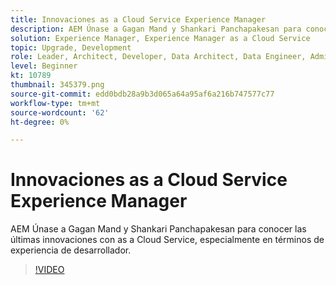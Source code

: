 ```yaml
---
title: Innovaciones as a Cloud Service Experience Manager
description: AEM Únase a Gagan Mand y Shankari Panchapakesan para conocer las últimas innovaciones con as a Cloud Service, especialmente en términos de experiencia de desarrollador.
solution: Experience Manager, Experience Manager as a Cloud Service
topic: Upgrade, Development
role: Leader, Architect, Developer, Data Architect, Data Engineer, Admin, User
level: Beginner
kt: 10789
thumbnail: 345379.png
source-git-commit: edd0bdb28a9b3d065a64a95af6a216b747577c77
workflow-type: tm+mt
source-wordcount: '62'
ht-degree: 0%

---
```



# Innovaciones as a Cloud Service Experience Manager

AEM Únase a Gagan Mand y Shankari Panchapakesan para conocer las últimas innovaciones con as a Cloud Service, especialmente en términos de experiencia de desarrollador.

>[!VIDEO](https://video.tv.adobe.com/v/345379/?quality=12&learn=on)
